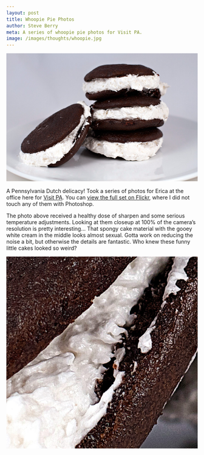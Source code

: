 ```yaml
---
layout: post
title: Whoopie Pie Photos
author: Steve Berry
meta: A series of whoopie pie photos for Visit PA.
image: /images/thoughts/whoopie.jpg
---
```


<img src="/images/thoughts/whoopie.jpg" alt="whoopie pies" class="scale-with-grid"/>

<p>A Pennsylvania Dutch delicacy! Took a series of photos for Erica at the office here for <a href="http://visitpa.com/" target="blank">Visit PA</a>. You can <a href="http://www.flickr.com/photos/thoughtmerchants/sets/72157625305865566/" target="blank">view the full set on Flickr</a>, where I did not touch any of them with Photoshop.</p>

The photo above received a healthy dose of sharpen and some serious temperature adjustments. Looking at them closeup at 100% of the camera’s resolution is pretty interesting… That spongy cake material with the gooey white cream in the middle looks almost sexual. Gotta work on reducing the noise a bit, but otherwise the details are fantastic. Who knew these funny little cakes looked so weird?

<img src="/images/thoughts/whoopie-closeup.jpg" alt="whoopie closeup" class="scale-with-grid"/>


